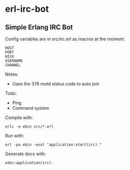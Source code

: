 # erl-irc-bot
Simple Erlang IRC Bot
-

Config variables are in src/irc.erl as macros at the moment:
```
HOST
PORT
NICK
USERNAME
CHANNEL
```

Notes: 
- Uses the 376 motd status code to auto join

Todo: 
- Ping 
- Command system 

Compile with:
```
erlc -o ebin src/*.erl
```

Run with:
```
erl -pa ebin -eval "application:start(irc)."
```

Generate docs with:
```
edoc:application(irc).
```
